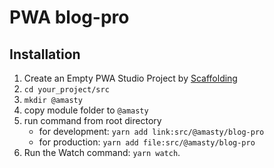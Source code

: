 # PWA blog-pro

## Installation

1. Create an Empty PWA Studio Project by [Scaffolding](https://magento.github.io/pwa-studio/pwa-buildpack/scaffolding/)
2. `cd your_project/src` 
3. `mkdir @amasty` 
4.  copy module folder to `@amasty`
5. run command from root directory
   - for development: `yarn add link:src/@amasty/blog-pro`  
   - for production: `yarn add file:src/@amasty/blog-pro`
6. Run the Watch command: `yarn watch`.

